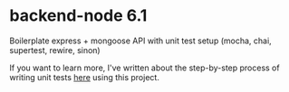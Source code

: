 # backend-node 6.1

Boilerplate express + mongoose API with unit test setup (mocha, chai, supertest, rewire, sinon)

If you want to learn more, I've written about the step-by-step process of writing unit tests [here](https://rrawat.com/blog/unit-test-express-api) using this project.
